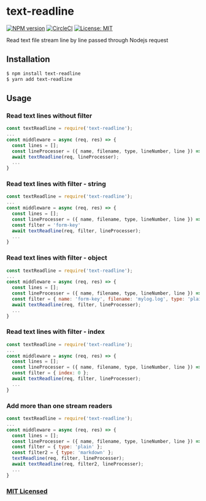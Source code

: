 # text-readline

[![NPM version](https://img.shields.io/npm/v/text-readline.svg)](https://www.npmjs.com/package/text-readline)
[![CircleCI](https://circleci.com/gh/junminahn/text-readline.svg?style=svg)](https://circleci.com/gh/junminahn/text-readline)
[![License: MIT](https://img.shields.io/badge/License-MIT-yellow.svg)](/LICENSE)

Read text file stream line by line passed through Nodejs request

## Installation

```sh
$ npm install text-readline
$ yarn add text-readline
```

## Usage

### Read text lines without filter

```js
const textReadline = require('text-readline');
...
const middleware = async (req, res) => {
  const lines = [];
  const lineProcesser = ({ name, filename, type, lineNumber, line }) => lines.push(line);
  await textReadline(req, lineProcesser);
  ...
}
```

### Read text lines with filter - string

```js
const textReadline = require('text-readline');
...
const middleware = async (req, res) => {
  const lines = [];
  const lineProcesser = ({ name, filename, type, lineNumber, line }) => lines.push(line);
  const filter = 'form-key'
  await textReadline(req, filter, lineProcesser);
  ...
}
```

### Read text lines with filter - object

```js
const textReadline = require('text-readline');
...
const middleware = async (req, res) => {
  const lines = [];
  const lineProcesser = ({ name, filename, type, lineNumber, line }) => lines.push(line);
  const filter = { name: 'form-key', filename: 'mylog.log', type: 'plain' };
  await textReadline(req, filter, lineProcesser);
  ...
}
```

### Read text lines with filter - index

```js
const textReadline = require('text-readline');
...
const middleware = async (req, res) => {
  const lines = [];
  const lineProcesser = ({ name, filename, type, lineNumber, line }) => lines.push(line);
  const filter = { index: 0 };
  await textReadline(req, filter, lineProcesser);
  ...
}
```

### Add more than one stream readers

```js
const textReadline = require('text-readline');
...
const middleware = async (req, res) => {
  const lines = [];
  const lineProcesser = ({ name, filename, type, lineNumber, line }) => lines.push(line);
  const filter = { type: 'plain' };
  const filter2 = { type: 'markdown' };
  textReadline(req, filter, lineProcesser);
  await textReadline(req, filter2, lineProcesser);
  ...
}
```

### [MIT Licensed](LICENSE)

